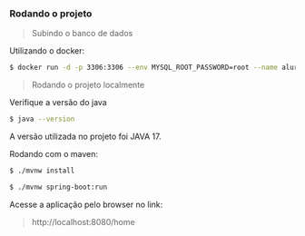 

### Rodando o projeto

> Subindo o banco de dados

Utilizando o docker:
```bash
$ docker run -d -p 3306:3306 --env MYSQL_ROOT_PASSWORD=root --name alura-mariadb mariadb:latest
```
> Rodando o projeto localmente

Verifique a versão do java

```bash
$ java --version
```
A versão utilizada no projeto foi JAVA 17.

Rodando com o maven:

```bash
$ ./mvnw install

$ ./mvnw spring-boot:run
```
Acesse a aplicação pelo browser no link:
> http://localhost:8080/home


